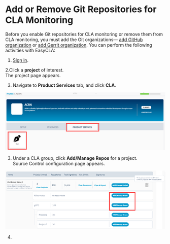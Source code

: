 # Add or Remove Git Repositories for CLA Monitoring

Before you enable Git repositories for CLA monitoring or remove them from CLA monitoring, you must add the Git organizations— [add GitHub organization](./#add-github-organization) or [add Gerrit organization](./#add-gerrit-organization). You can perform the following activities with EasyCLA:

1. [Sign in](../sign-in-to-project-console.md).

2.Click a **project** of interest.  
The project page appears.

3. Navigate to **Product Services** tab, and click **CLA**.

![](../../../../.gitbook/assets/cla-product-services.png)

3. Under a CLA group, click **Add/Manage Repos** for a project.  
Source Control configuration page appears.

![Add and Manage Repositories](../../../../.gitbook/assets/add-manage-repositories.png)

4. 

